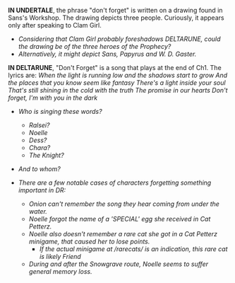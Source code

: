 **IN UNDERTALE**, the phrase "don't forget" is written on a drawing found in <a onclick="loadFile('Sans\' Workshop.md')">Sans's Workshop</a>. The drawing depicts three people. Curiously, it appears only after speaking to <a onclick="loadFile('Clam Girl.md')">Clam Girl</a>.
- _Considering that Clam Girl probably foreshadows DELTARUNE, could the drawing be of the three heroes of the <a onclick="loadFile('Prophecy.md')">Prophecy</a>?_
- _Alternatively, it might depict Sans, Papyrus and W. D. Gaster._

**IN DELTARUNE**, "Don't Forget" is a song that plays at the end of Ch1. 
The lyrics are:
*When the light is running low and the shadows start to grow*
*And the places that you know seem like fantasy*
*There's a light inside your soul*
*That's still shining in the cold with the truth*
*The promise in our hearts*
*Don't forget, I'm with you in the dark*

- _Who is singing these words?_
    - _<a onclick="loadFile('Ralsei.md')">Ralsei</a>?_
    - _<a onclick="loadFile('Noelle Holiday.md')">Noelle</a>_
    - _<a onclick="loadFile('Dess Holiday.md')">Dess</a>?_
    - _<a onclick="loadFile('The Fallen Child (Chara).md')">Chara</a>?_
    - _<a onclick="loadFile('Knight.md')">The Knight</a>?_
- _And to whom?_

- _There are a few notable cases of characters forgetting something important in DR:_
    - _<a onclick="loadFile('Onion.md')">Onion</a> can't remember the song they hear coming from under the water._
    - _<a onclick="loadFile('Noelle Holiday.md')">Noelle</a> forgot the name of a 'SPECIAL' <a onclick="loadFile('Egg.md')">egg</a> she received in Cat Petterz._
    - _Noelle also doesn't remember a rare cat she got in a Cat Petterz minigame, that caused her to lose points._
        - _If the actual minigame at /rarecats/ is an indication, this rare cat is likely <a onclick="loadFile('Friend.md')">Friend</a>_
    - _During and after the Snowgrave route, Noelle seems to suffer general memory loss._

